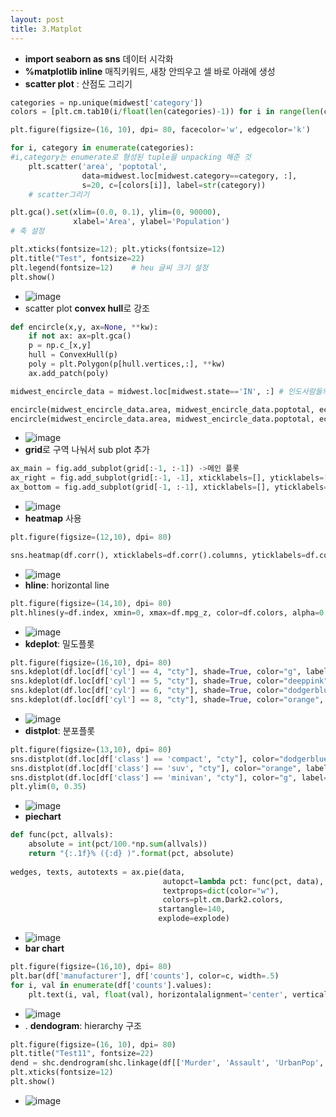 ```yaml
---
layout: post
title: 3.Matplot
---
```


- **import seaborn as sns**
	데이터 시각화
- **%matplotlib inline**
	매직키워드, 새창 안띄우고 셀 바로 아래에 생성
-  **scatter plot** : 산점도 그리기

```python
categories = np.unique(midwest['category'])
colors = [plt.cm.tab10(i/float(len(categories)-1)) for i in range(len(categories))]

plt.figure(figsize=(16, 10), dpi= 80, facecolor='w', edgecolor='k')

for i, category in enumerate(categories):
#i,category는 enumerate로 형성된 tuple을 unpacking 해준 것
    plt.scatter('area', 'poptotal',
                data=midwest.loc[midwest.category==category, :],
                s=20, c=[colors[i]], label=str(category))
    # scatter그리기

plt.gca().set(xlim=(0.0, 0.1), ylim=(0, 90000),
              xlabel='Area', ylabel='Population')
# 축 설정

plt.xticks(fontsize=12); plt.yticks(fontsize=12)
plt.title("Test", fontsize=22)
plt.legend(fontsize=12)    # heu 글씨 크기 설정
plt.show()
```
-
	![image](https://github.com/code7ssage/code7ssage.github.io/blob/master/assets/attached%20file/Pasted%20image%2020240104115156.png?raw=true)
- scatter plot **convex hull**로 강조

```python
def encircle(x,y, ax=None, **kw):
    if not ax: ax=plt.gca()
    p = np.c_[x,y]
    hull = ConvexHull(p)
    poly = plt.Polygon(p[hull.vertices,:], **kw)
    ax.add_patch(poly)

midwest_encircle_data = midwest.loc[midwest.state=='IN', :] # 인도사람들의 분포는?

encircle(midwest_encircle_data.area, midwest_encircle_data.poptotal, ec="k", fc="gold", alpha=0.1)
encircle(midwest_encircle_data.area, midwest_encircle_data.poptotal, ec="firebrick", fc="none", linewidth=1.5)
```
-
	![image](https://github.com/code7ssage/code7ssage.github.io/blob/master/assets/attached%20file/Pasted%20image%2020240104115448.png?raw=true)
- **grid**로 구역 나눠서 sub plot 추가

```python
ax_main = fig.add_subplot(grid[:-1, :-1]) ->메인 플롯
ax_right = fig.add_subplot(grid[:-1, -1], xticklabels=[], yticklabels=[]) ->오른쪽
ax_bottom = fig.add_subplot(grid[-1, :-1], xticklabels=[], yticklabels=[]) ->하단
```
-
	![image](https://github.com/code7ssage/code7ssage.github.io/blob/master/assets/attached%20file/Pasted%20image%2020240104120520.png?raw=true)
- **heatmap** 사용

```python
plt.figure(figsize=(12,10), dpi= 80)

sns.heatmap(df.corr(), xticklabels=df.corr().columns, yticklabels=df.corr().columns, cmap='RdYlGn', center=0, annot=True)
```
- 
	![image](https://github.com/code7ssage/code7ssage.github.io/blob/master/assets/attached%20file/Pasted%20image%2020240104120601.png?raw=true)
-  **hline**: horizontal line

```python
plt.figure(figsize=(14,10), dpi= 80)
plt.hlines(y=df.index, xmin=0, xmax=df.mpg_z, color=df.colors, alpha=0.4, linewidth=5)
```
- 
	![image](https://github.com/code7ssage/code7ssage.github.io/blob/master/assets/attached%20file/Pasted%20image%2020240104120724.png?raw=true)
-  **kdeplot**: 밀도플롯

```python
plt.figure(figsize=(16,10), dpi= 80)
sns.kdeplot(df.loc[df['cyl'] == 4, "cty"], shade=True, color="g", label="Cyl=4", alpha=.7)
sns.kdeplot(df.loc[df['cyl'] == 5, "cty"], shade=True, color="deeppink", label="Cyl=5", alpha=.7)
sns.kdeplot(df.loc[df['cyl'] == 6, "cty"], shade=True, color="dodgerblue", label="Cyl=6", alpha=.7)
sns.kdeplot(df.loc[df['cyl'] == 8, "cty"], shade=True, color="orange", label="Cyl=8", alpha=.7)
```
- 
	![image](https://github.com/code7ssage/code7ssage.github.io/blob/master/assets/attached%20file/Pasted%20image%2020240104120808.png?raw=true)
-  **distplot**: 분포플롯

```python
plt.figure(figsize=(13,10), dpi= 80)
sns.distplot(df.loc[df['class'] == 'compact', "cty"], color="dodgerblue", label="Compact", hist_kws={'alpha':.7}, kde_kws={'linewidth':3})
sns.distplot(df.loc[df['class'] == 'suv', "cty"], color="orange", label="SUV", hist_kws={'alpha':.7}, kde_kws={'linewidth':3})
sns.distplot(df.loc[df['class'] == 'minivan', "cty"], color="g", label="minivan", hist_kws={'alpha':.7}, kde_kws={'linewidth':3})
plt.ylim(0, 0.35)
```
- 
	![image](https://github.com/code7ssage/code7ssage.github.io/blob/master/assets/attached%20file/Pasted%20image%2020240104120906.png?raw=true)
-  **piechart**

```python
def func(pct, allvals):
    absolute = int(pct/100.*np.sum(allvals))
    return "{:.1f}% ({:d} )".format(pct, absolute)
    
wedges, texts, autotexts = ax.pie(data,
                                  autopct=lambda pct: func(pct, data),
                                  textprops=dict(color="w"),
                                  colors=plt.cm.Dark2.colors,
                                 startangle=140,
                                 explode=explode)
```
- 
	![image](https://github.com/code7ssage/code7ssage.github.io/blob/master/assets/attached%20file/Pasted%20image%2020240104121030.png?raw=true)
-  **bar chart**

```python
plt.figure(figsize=(16,10), dpi= 80)
plt.bar(df['manufacturer'], df['counts'], color=c, width=.5)
for i, val in enumerate(df['counts'].values):
    plt.text(i, val, float(val), horizontalalignment='center', verticalalignment='bottom', fontdict={'fontweight':500, 'size':12})
```
-
	![image](https://github.com/code7ssage/code7ssage.github.io/blob/master/assets/attached%20file/Pasted%20image%2020240104121144.png?raw=true)
- . **dendogram**: hierarchy 구조

```python
plt.figure(figsize=(16, 10), dpi= 80)
plt.title("Test11", fontsize=22)
dend = shc.dendrogram(shc.linkage(df[['Murder', 'Assault', 'UrbanPop', 'Rape']], method='ward'), labels=df.State.values, color_threshold=100)
plt.xticks(fontsize=12)
plt.show()
```
-
	![image](https://github.com/code7ssage/code7ssage.github.io/blob/master/assets/attached%20file/Pasted%20image%2020240104121315.png?raw=true)
